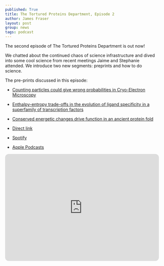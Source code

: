```yaml
---
published: True
title: The Tortured Proteins Department, Episode 2
author: James Fraser
layout: post
group: news
tags: podcast
---
```


The second episode of The Tortured Proteins Department is out now!

We chatted about the continued chaos of science infrastructure and dived into some cool science from recent meetings Jaime and Stephanie attended. We introduce two new segments: preprints and how to do science.


The pre-prints discussed in this episode:

- [Counting particles could give wrong probabilities in Cryo-Electron Microscopy](https://www.biorxiv.org/content/10.1101/2025.03.27.644168v1)
- [Enthalpy-entropy trade-offs in the evolution of ligand specificity in a superfamily of transcription factors](https://www.biorxiv.org/content/10.1101/2025.03.23.644840v1)
- [Conserved energetic changes drive function in an ancient protein fold](https://www.biorxiv.org/content/10.1101/2025.04.02.646877v1)

- [Direct link](http://cdn.fraserlab.com/audio/TTPD_2.mp3)
- [Spotify](https://open.spotify.com/episode/1RaRmzbj41I6XpPTSUlAiC?si=cb6242b989e7436f)
- [Apple Podcasts](https://podcasts.apple.com/us/podcast/episode-2-cool-science-among-continued-uncertainty/id1802420696?i=1000703611072)

<iframe style="border-radius:12px" src="https://open.spotify.com/embed/episode/1RaRmzbj41I6XpPTSUlAiC?utm_source=generator" width="100%" height="352" frameBorder="0" allowfullscreen="" allow="autoplay; clipboard-write; encrypted-media; fullscreen; picture-in-picture" loading="lazy"></iframe>